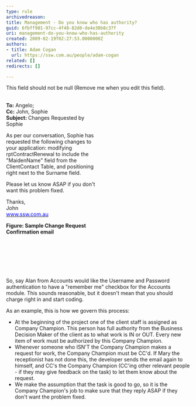 ```yaml
---
type: rule
archivedreason: 
title: Management - Do you know who has authority?
guid: 6fbff901-97cc-4f48-82d0-de4e30b8c37f
uri: management-do-you-know-who-has-authority
created: 2009-02-19T02:27:53.0000000Z
authors:
- title: Adam Cogan
  url: https://ssw.com.au/people/adam-cogan
related: []
redirects: []

---
```



This field should not be null (Remove me when you edit this field).
<br><excerpt class='endintro'></excerpt><br>

  <div class="rightBox" style="width&#58;252px;height&#58;464px;">
<div class="greyBox"><strong>To&#58;</strong> Angelo;<br>
<strong>Cc&#58;</strong> John, Sophie<br>
<strong>Subject&#58; </strong>Changes Requested by Sophie
<p>As per our conversation, Sophie has requested the following changes to your application&#58; modifying rptContractRenewal to include the &quot;MaidenName&quot; field from the ClientContact Table, and positioning right next to the Surname field.</p>
<p>Please let us know ASAP if you don't want this problem fixed.</p>
<p>Thanks, <br>
John<br>
<a href="http&#58;//www.ssw.com.au/"><span style="text-decoration&#58;underline;"><font color="#0000ff">www.ssw.com.au</font></span></a> </p>
</div>
<p align="left"><strong>Figure&#58; Sample Change Request Confirmation email </strong></p>
</div>
<p>So, say Alan from Accounts would like the Username and Password authentication to have a &quot;remember me&quot; checkbox for the Accounts module. This sounds reasonable, but it doesn't mean that you should charge right in and start coding. </p>
<p>As an example, this is how we govern this process&#58; </p>
<ul>
    <li>At the beginning of the project one of the client staff is assigned as Company Champion. This person has full authority from the Business Decision Maker of the client as to what work is IN or OUT. Every new item of work must be authorized by this Company Champion. <br>
    </li>
    <li>Whenever someone who ISN'T the Company Champion makes a request for work, the Company Champion must be CC'd. If Mary the receptionist has not done this, the developer sends the email again to himself, and CC's the Company Champion (CC'ing other relevant people - if they may give feedback on the task) to let them know about the request. <br>
    </li>
    <li>We make the assumption that the task is good to go, so it is the Company Champion's job to make sure that they reply ASAP if they don't want the problem fixed.</li>
</ul>



